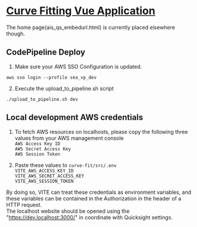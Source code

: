 # [Curve Fitting Vue Application](https://d3uvvhom913tgh.cloudfront.net/)

The home page(ais_qs_embedurl.html) is currently placed elsewhere though.

## CodePipeline Deploy
1. Make sure your AWS SSO Configuration is updated.
```
aws sso login --profile sea_vp_dev
```
2. Execute the upload_to_pipeline.sh script
```
./upload_to_pipeline.sh dev
```

## Local development AWS credentials
1. To fetch AWS resources on localhosts, please copy the following three values from your AWS management console  
`AWS Access Key ID`  
`AWS Secret Access Key`  
`AWS Session Token`  

2. Paste these values to `curve-fit/src/.env`  
`VITE_AWS_ACCESS_KEY_ID`  
`VITE_AWS_SECRET_ACCESS_KEY`  
`VITE_AWS_SESSION_TOKEN`  

By doing so, VITE can treat these credentials as environment variables, and these variables can be contained in the Authorization in the header of a HTTP request.  
The localhost website should be opened using the "https://dev.localhost:3000/" in coordinate with Quicksight settings.
